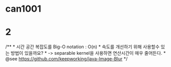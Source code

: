 # can1001
# 2
/**
	 * 시간 공간 복잡도를 Big-O notation : O(n)
	 * 속도를 개선하기 위해 사용할수 있는 방법이 있을까요?
	 * -> separable kernel을 사용하면 연산시간이 매우 줄어든다.
	 * @see https://github.com/keepworking/java-Image-Blur
	 */
